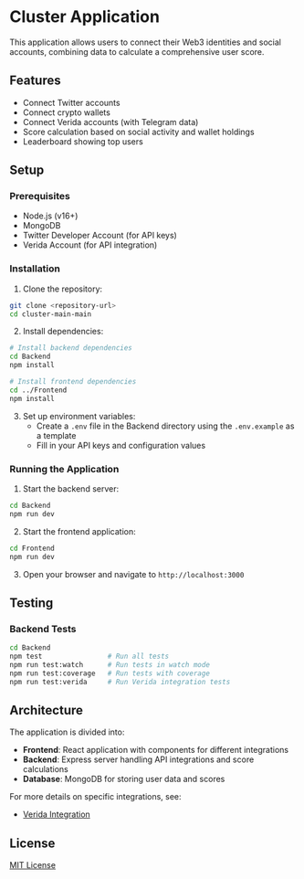# Cluster Application

This application allows users to connect their Web3 identities and social accounts, combining data to calculate a comprehensive user score.

## Features

- Connect Twitter accounts
- Connect crypto wallets
- Connect Verida accounts (with Telegram data)
- Score calculation based on social activity and wallet holdings
- Leaderboard showing top users

## Setup

### Prerequisites

- Node.js (v16+)
- MongoDB
- Twitter Developer Account (for API keys)
- Verida Account (for API integration)

### Installation

1. Clone the repository:
```bash
git clone <repository-url>
cd cluster-main-main
```

2. Install dependencies:
```bash
# Install backend dependencies
cd Backend
npm install

# Install frontend dependencies
cd ../Frontend
npm install
```

3. Set up environment variables:
   - Create a `.env` file in the Backend directory using the `.env.example` as a template
   - Fill in your API keys and configuration values

### Running the Application

1. Start the backend server:
```bash
cd Backend
npm run dev
```

2. Start the frontend application:
```bash
cd Frontend
npm run dev
```

3. Open your browser and navigate to `http://localhost:3000`

## Testing

### Backend Tests

```bash
cd Backend
npm test                # Run all tests
npm run test:watch      # Run tests in watch mode
npm run test:coverage   # Run tests with coverage
npm run test:verida     # Run Verida integration tests
```

## Architecture

The application is divided into:

- **Frontend**: React application with components for different integrations
- **Backend**: Express server handling API integrations and score calculations
- **Database**: MongoDB for storing user data and scores

For more details on specific integrations, see:
- [Verida Integration](Backend/docs/verida-integration.md)

## License

[MIT License](LICENSE) 